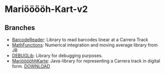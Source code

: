 # Mariööööh-Kart-v2

## Branches
- [BarcodeReader](https://github.com/smartbomm/Marioehh-Kart_Interface/tree/BarcodeReader): Library to read barcodes linear at a Carrera Track
- [MathFunctions](https://github.com/smartbomm/Marioehh-Kart_Interface/tree/MathFunctions): Numerical integration and moving average library from JB
- [DEBUGLib](https://github.com/smartbomm/Marioehh-Kart_Interface/tree/DEBUGLib): Library for debugging purposes. 
- [MariööööhhKarte](https://github.com/smartbomm/Marioehh-Kart_Interface/tree/MarioehKarte): Java-library for representing a Carrera track in digital form. [DOWNLOAD](https://github.com/smartbomm/Marioehh-Kart_Interface/releases/tag/MarioehKarte_v1.1.1)
